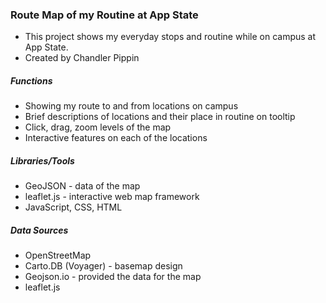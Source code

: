 ### Route Map of my Routine at App State
- This project shows my everyday stops and routine while on campus at App State.
- Created by Chandler Pippin
##### Functions
- Showing my route to and from locations on campus
- Brief descriptions of locations and their place in routine on tooltip
- Click, drag, zoom levels of the map
- Interactive features on each of the locations
##### Libraries/Tools
- GeoJSON -  data of the map
- leaflet.js - interactive web map framework
- JavaScript, CSS, HTML
##### Data Sources
- OpenStreetMap
- Carto.DB (Voyager) - basemap design
- Geojson.io - provided the data for the map
- leaflet.js 

